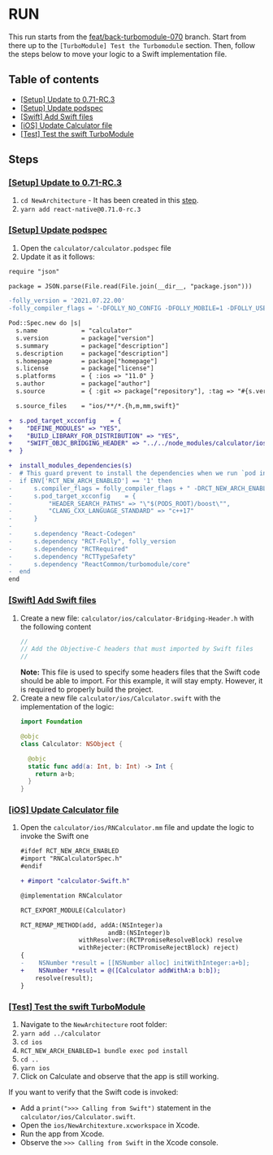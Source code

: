 # RUN

This run starts from the [feat/back-turbomodule-070](https://github.com/react-native-community/RNNewArchitectureLibraries/tree/feat/back-turbomodule-070) branch.
Start from there up to the `[TurboModule] Test the Turbomodule` section. Then, follow the steps below to move your logic to a Swift implementation file.

## Table of contents

* [[Setup] Update to 0.71-RC.3](#update)
* [[Setup] Update podspec](#update-podspec)
* [[Swift] Add Swift files](#swift)
* [[iOS] Update Calculator file](#update-calculator)
* [[Test] Test the swift TurboModule](#test-swift)

## Steps

### <a name="update" />[[Setup] Update to 0.71-RC.3](https://github.com/cipolleschi/RNNewArchitectureLibraries/commit/a2d9d5c19eb4b936b91f937777f8590952aa6371)

1. `cd NewArchitecture` - It has been created in this [step](https://github.com/react-native-community/RNNewArchitectureLibraries/tree/feat/back-turbomodule-070#tm-test).
2. `yarn add react-native@0.71.0-rc.3`

### <a name="update-podspec" />[[Setup] Update podspec](https://github.com/cipolleschi/RNNewArchitectureLibraries/commit/8fabf4db37eca45726bab5d993d8e9f97d0cc5be)

1. Open the `calculator/calculator.podspec` file
2. Update it as it follows:
```diff
require "json"

package = JSON.parse(File.read(File.join(__dir__, "package.json")))

-folly_version = '2021.07.22.00'
-folly_compiler_flags = '-DFOLLY_NO_CONFIG -DFOLLY_MOBILE=1 -DFOLLY_USE_LIBCPP=1 -Wno-comma -Wno-shorten-64-to-32'

Pod::Spec.new do |s|
  s.name            = "calculator"
  s.version         = package["version"]
  s.summary         = package["description"]
  s.description     = package["description"]
  s.homepage        = package["homepage"]
  s.license         = package["license"]
  s.platforms       = { :ios => "11.0" }
  s.author          = package["author"]
  s.source          = { :git => package["repository"], :tag => "#{s.version}" }

  s.source_files    = "ios/**/*.{h,m,mm,swift}"

+  s.pod_target_xcconfig    = {
+    "DEFINE_MODULES" => "YES",
+    "BUILD_LIBRARY_FOR_DISTRIBUTION" => "YES",
+    "SWIFT_OBJC_BRIDGING_HEADER" => "../../node_modules/calculator/ios/calculator-Bridging-Header.h"
+  }

+  install_modules_dependencies(s)
-  # This guard prevent to install the dependencies when we run `pod install` in the old architecture.
-  if ENV['RCT_NEW_ARCH_ENABLED'] == '1' then
-      s.compiler_flags = folly_compiler_flags + " -DRCT_NEW_ARCH_ENABLED=1"
-      s.pod_target_xcconfig    = {
-          "HEADER_SEARCH_PATHS" => "\"$(PODS_ROOT)/boost\"",
-          "CLANG_CXX_LANGUAGE_STANDARD" => "c++17"
-      }
-
-      s.dependency "React-Codegen"
-      s.dependency "RCT-Folly", folly_version
-      s.dependency "RCTRequired"
-      s.dependency "RCTTypeSafety"
-      s.dependency "ReactCommon/turbomodule/core"
-  end
end
```

### <a name="swift" />[[Swift] Add Swift files](https://github.com/cipolleschi/RNNewArchitectureLibraries/commit/88e9dd2948cd1fe3a318a21b499c1c71a072ed09)

1. Create a new file: `calculator/ios/calculator-Bridging-Header.h` with the following content
    ```c++
    //
    // Add the Objective-C headers that must imported by Swift files
    //
    ```
    **Note:** This file is used to specify some headers files that the Swift code should be able to import. For this example, it will stay empty. However, it is required to properly build the project.
2. Create a new file `calculator/ios/Calculator.swift` with the implementation of the logic:
    ```swift
    import Foundation

    @objc
    class Calculator: NSObject {

      @objc
      static func add(a: Int, b: Int) -> Int {
        return a+b;
      }
    }
    ```

### <a name="upadet-calculator" />[[iOS] Update Calculator file](https://github.com/cipolleschi/RNNewArchitectureLibraries/commit/ed61fd80b7fcb34baad974c96b9c7e0b1bc89932)

1. Open the `calculator/ios/RNCalculator.mm` file and update the logic to invoke the Swift one
    ```diff
    #ifdef RCT_NEW_ARCH_ENABLED
    #import "RNCalculatorSpec.h"
    #endif

    + #import "calculator-Swift.h"

    @implementation RNCalculator

    RCT_EXPORT_MODULE(Calculator)

    RCT_REMAP_METHOD(add, addA:(NSInteger)a
                            andB:(NSInteger)b
                    withResolver:(RCTPromiseResolveBlock) resolve
                    withRejecter:(RCTPromiseRejectBlock) reject)
    {
    -    NSNumber *result = [[NSNumber alloc] initWithInteger:a+b];
    +    NSNumber *result = @([Calculator addWithA:a b:b]);
        resolve(result);
    }
    ```

### <a name="test-swift" /> [[Test] Test the swift TurboModule](https://github.com/cipolleschi/RNNewArchitectureLibraries/commit/76923b13da87a09add8b0727032e80fdf7c1b11e)

1. Navigate to the `NewArchitecture` root folder:
2. `yarn add ../calculator`
3. `cd ios`
4. `RCT_NEW_ARCH_ENABLED=1 bundle exec pod install`
5. `cd ..`
6. `yarn ios`
7. Click on Calculate and observe that the app is still working.

If you want to verify that the Swift code is invoked:
- Add a `print(">>> Calling from Swift")` statement in the `calculator/ios/Calculator.swift`.
- Open the `ios/NewArchitexture.xcworkspace` in Xcode.
- Run the app from Xcode.
- Observe the `>>> Calling from Swift` in the Xcode console.

